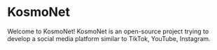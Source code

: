 # KosmoNet
Welcome to KosmoNet! KosmoNet is an open-source project trying to develop a social media platform similar to TikTok, YouTube, Instagram.
